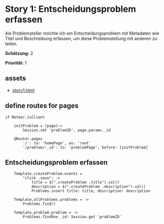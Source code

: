# Story 1: Entscheidungsproblem erfassen

Als Problemsteller möchte ich ein Entscheidungsproblem mit Metadaten wie Titel und Beschreibung erfassen, um diese Problemstellung mit
anderen zu teilen.

**Schätzung:** 2

**Priorität:** 1




## assets
- [story1.html](story1.html)


## define routes for pages

	if Meteor.isClient
	
		initProblem = (page)->
			Session.set 'problemID', page.params._id

		@Router.pages
			'/': to: 'homePage', as: 'root'
			'/problem/:_id': to: 'problemPage', before: [initProblem]




## Entscheidungsproblem erfassen

		Template.createProblem.events = 
			"click .save": ->
				title = $(".createProblem .title").val()
				description = $(".createProblem .description").val()
				Problems.insert title: title, description: description

		Template.allProblems.problems = ->
			Problems.find()

		Template.problem.problem = ->
			Problems.findOne _id: Session.get 'problemID'


